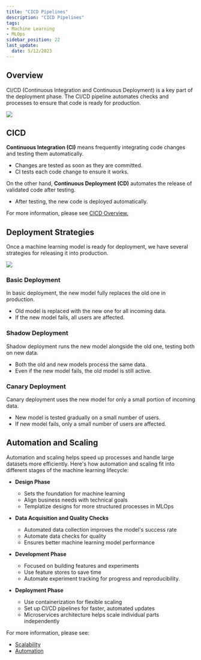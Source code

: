 ```yaml
---
title: "CICD Pipelines"
description: "CICD Pipelines"
tags: 
- Machine Learning
- MLOps
sidebar_position: 22
last_update:
  date: 5/12/2023
---
```


## Overview

CI/CD (Continuous Integration and Continuous Deployment) is a key part of the deployment phase. The CI/CD pipeline automates checks and processes to ensure that code is ready for production.

<div class="img-center"> 

![](/img/docs/Screenshot-2025-03-18-233118.png)

</div>


## CICD

**Continuous Integration (CI)** means frequently integrating code changes and testing them automatically.

- Changes are tested as soon as they are committed.  
- CI tests each code change to ensure it works.

On the other hand, **Continuous Deployment (CD)** automates the release of validated code after testing.

- After testing, the new code is deployed automatically.  

For more information, please see [CICD Overview.](/docs/017-Version-Control-and-CICD/002-CICD-Overview.md)


## Deployment Strategies

Once a machine learning model is ready for deployment, we have several strategies for releasing it into production. 

<div class="img-center"> 

![](/img/docs/Screenshot-2025-03-19-000707.png)

</div>


### Basic Deployment

In basic deployment, the new model fully replaces the old one in production.

- Old model is replaced with the new one for all incoming data.  
- If the new model fails, all users are affected.

### Shadow Deployment

Shadow deployment runs the new model alongside the old one, testing both on new data.

- Both the old and new models process the same data.  
- Even if the new model fails, the old model is still active.

### Canary Deployment

Canary deployment uses the new model for only a small portion of incoming data.

- New model is tested gradually on a small number of users.  
- If new model fails, only a small number of users are affected.

## Automation and Scaling

Automation and scaling helps speed up processes and handle large datasets more efficiently. Here's how automation and scaling fit into different stages of the machine learning lifecycle:

- **Design Phase**  
  - Sets the foundation for machine learning
  - Align business needs with technical goals  
  - Templatize designs for more structured processes in MLOps

- **Data Acquisition and Quality Checks**  
  - Automated data collection improves the model's success rate
  - Automate data checks for quality  
  - Ensures better machine learning model performance  

- **Development Phase**  
  - Focused on building features and experiments
  - Use feature stores to save time  
  - Automate experiment tracking for progress and reproducibility.

- **Deployment Phase**  
  - Use containerization for flexible scaling  
  - Set up CI/CD pipelines for faster, automated updates  
  - Microservices architecture helps scale individual parts independently

For more information, please see:

- [Scalability](/docs/024-Machine-Learning/012-Developing-Models/024-Scalability.md)
- [Automation](/docs/024-Machine-Learning/012-Developing-Models/026-Automation.md)